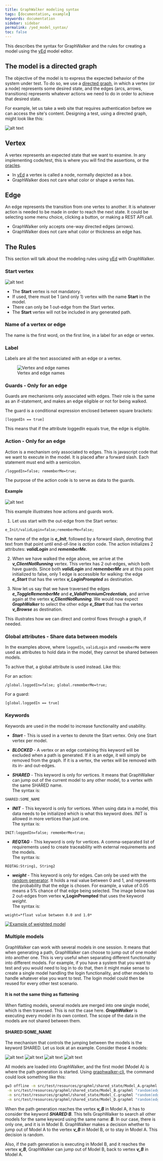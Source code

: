 ```yaml
---
title: GraphWalker modeling syntax
tags: [documentation, example]
keywords: documentation
sidebar: sidebar
permalink: /yed_model_syntax/
toc: false
---
```



This describes the syntax for GraphWalker and the rules for creating a model using the [yEd] model editor.


## The model is a directed graph

The objective of the model is to express the expected behavior of the system under test. To do so, we use a [directed graph](http://en.wikipedia.org/wiki/Directed_graph), in which a vertex (or a node) represents some desired state, and the edges (arcs, arrows, transitions) represents whatever actions we need to do in order to achieve that desired state.

For example, let us take a web site that requires authentication before we can access the site's content. Designing a test, using a directed graph, might look like this:

![alt text](/images/example1.jpg "Simple example 1")

## Vertex
A vertex represents an expected state that we want to examine. In any implementing code/test, this is where you will find the assertions, or the [oracles](http://en.wikipedia.org/wiki/Oracle_(software_testing)).

* In [yEd] a vertex is called a node, normally depicted as a box.
* GraphWalker does not care what color or shape a vertex has.

## Edge
An edge represents the transition from one vertex to another. It is whatever action is needed to be made in order to reach the next state. It could be selecting some menu choice, clicking a button, or making a REST API call.

* GraphWalker only accepts one-way directed edges (arrows). 
* GraphWalker does not care what color or thickness an edge has.

## The Rules
This section will talk about the modeling rules using [yEd] with GraphWalker. 

### Start vertex
![alt text](/images/StartVertex.png "Start Vertex")

* The **Start** vertex is not mandatory.
* If used, there must be 1 (and only 1) vertex with the name **Start** in the model.
* There can only be 1 out-edge from the Start vertex.
* The **Start** vertex will not be included in any generated path.
 
### Name of a vertex or edge
The name is the first word, on the first line, in a label for an edge or vertex.

### Label
Labels are all the text associated with an edge or a vertex.

<figure>
  <img src="/images/names.png" alt="Vertex and edge names">
  <figcaption>Vertex and edge names</figcaption>
</figure>

### Guards - Only for an edge
Guards are mechanisms only associated with edges. Their role is the same as an if-statement, and makes an edge eligible or not for being walked.

The guard is a conditional expression enclosed between square brackets:  

```
[loggedIn == true]
```  

This means that if the attribute loggedIn equals true, the edge is eligible.

### Action - Only for an edge
Action is a mechanism only associated to edges. This is javascript code that we want to execute in the model. It is placed after a forward slash. Each statement must end with a semicolon.  

```
/loggedIn=false; rememberMe=true;
```  

The purpose of the action code is to serve as data to the guards.

#### Example
![alt text](/images/GuardAndActions.png "Guards and Actions")

This example illustrates how actions and guards work.

1.  Let uss start with the out-edge from the Start vertex:  

```
e_Init/validLogin=false;rememberMe=false;
```  

The name of the edge is ***e_Init***, followed by a forward slash, denoting that text from that point until end-of-line is *action* code. The action initializes 2 attributes: ***validLogin*** and ***rememberMe***.

2.  When we have walked the edge above, we arrive at the ***v_ClientNotRunning*** vertex. This vertex has 2 out-edges, which both have guards. Since both ***validLogin*** and ***rememberMe*** are at this point initialized to false, only 1 edge is accessible for walking: the edge ***e_Start*** that has the vertex ***v_LoginPrompted*** as destination.

3. Now let us say that we have traversed the edges ***e_ToggleRememberMe*** and ***e_ValidPremiumCredentials***, and arrive again at the vertex ***v_ClientNotRunning***. We would now expect ***GraphWalker*** to select the other edge ***e_Start*** that has the vertex ***v_Browse*** as destination.

This illustrates how we can direct and control flows through a graph, if needed.

### Global attributes - Share data between models

In the examples above, where `loggedIn`, `validLogin` and `rememberMe` were used as attributes to hold data in the model, they cannot be shared between models.

To achive that, a global attribute is used instead. Like this:

For an action:
```
/global.loggedIn=false; global.rememberMe=true;
```

For a guard:
```
[global.loggedIn == true]
```


### Keywords
Keywords are used in the model to increase functionality and usability.

* ***Start*** - This is used in a vertex to denote the Start vertex. Only one Start vertex per model.

* ***BLOCKED*** - A vertex or an edge containing this keyword will be excluded when a path is generated. If it is an edge, it will simply be removed from the graph. If it is a vertex, the vertex will be removed with its in- and out-edges.

* ***SHARED*** - This keyword is only for vertices. It means that GraphWalker can jump out of the current model to any other model, to a vertex with the same SHARED name.<br>
The syntax is:<br>
```
SHARED:SOME_NAME
```

* ***INIT*** - This keyword is only for vertices. When using data in a model, this data needs to be initialized which is what this keyword does. INIT is allowed in more vertices than just one.<br>
The syntax is:<br>
```
INIT:loggedIn=false; rememberMe=true;
```

* ***REQTAG*** - This keyword is only for vertices. A comma-separated list of requirements used to create traceability with external requirements and the models.<br>
The syntax is:<br>
```
REQTAG:String1, String2
```

* ***weight*** - This keyword is only for edges. Can only be used with the [random generator](/generators_and_stop_conditions/#weighted_random-some-stop-conditions-). It holds a real value between 0 and 1, and represents the probability that the edge is chosen. For example, a value of 0.05 means a 5% chance of that edge being selected. The image below has 2 out-edges from vertex **v_LoginPrompted** that uses the keyword *weight*.<br>
The syntax is:<br>
```
weight=*float value between 0.0 and 1.0*
```

<a href="/images/LoginWithWeight.graphml" title="Spotify login feature on desktop"><img alt="Example of weighted model" src="/images/LoginWithWeight.png "></a>

### Multiple models

GraphWalker can work with several models in one session. It means that when generating a path, GraphWalker can choose to jump out of one model into another one. This is very useful when separating different functionality into different models. For example, if you have a system that you want to test and you would need to log in to do that, then it might make sense to create a single model handling the login functionality, and other models to handle whatever else you want to test. The login model could then be reused for every other test scenario.

#### It is not the same thing as flattening
When flatting models, several models are merged into one single model, which is then traversed. This is not the case here. ***GraphWalker*** is executing every model in its own context. The scope of the data in the models are not shared between them.

#### SHARED:SOME_NAME
The mechanism that controls the jumping between the models is the keyword SHARED. Let us look at an example. Consider these 4 models:

![alt text](/images/ModelA.png "Model A")
![alt text](/images/ModelB.png "Model B")
![alt text](/images/ModelC.png "Model C")
![alt text](/images/ModelD.png "Model D")

All models are loaded into GraphWalker, and the first model (Model A) is where the path generation is started. Using [graphwalker-cli](https://github.com/GraphWalker/graphwalker-cli), the command could look something like this:

```sh
gw3 offline -m src/test/resources/graphml/shared_state/Model_A.graphml "random(edge_coverage(100))" \
 -m src/test/resources/graphml/shared_state/Model_B.graphml "random(edge_coverage(100))" \
 -m src/test/resources/graphml/shared_state/Model_C.graphml "random(edge_coverage(100))" \
 -m src/test/resources/graphml/shared_state/Model_D.graphml "random(edge_coverage(100))"
```

When the path generation reaches the vertex ***v_B*** in Model A, it has to consider the keyword ***SHARED:B***. This tells GraphWalker to search all other models for the same keyword using the same name: ***B***. In our case, there is only one, and it is in Model B. GraphWalker makes a decision whether to jump out of Model A to the vertex ***v_B*** in Model B, or to stay in Model A. This decision is random.

Also, if the path generation is executing in Model B, and it reaches the vertex ***v_B***, GraphWalker can jump out of Model B, back to vertex ***v_B*** in Model A.

[yEd]:http://www.yworks.com/en/products_yed_about.html